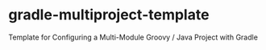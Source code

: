 gradle-multiproject-template
============================

Template for Configuring a Multi-Module Groovy / Java Project with Gradle
